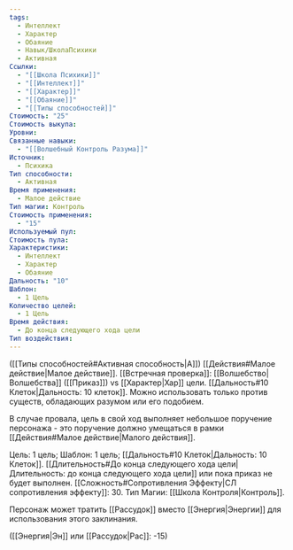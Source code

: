 ```yaml
---
tags:
  - Интеллект
  - Характер
  - Обаяние
  - Навык/ШколаПсихики
  - Активная
Ссылки:
  - "[[Школа Психики]]"
  - "[[Интеллект]]"
  - "[[Характер]]"
  - "[[Обаяние]]"
  - "[[Типы способностей]]"
Стоимость: "25"
Стоимость выкупа: 
Уровни: 
Связанные навыки:
  - "[[Волшебный Контроль Разума]]"
Источник:
  - Психика
Тип способности:
  - Активная
Время применения:
  - Малое действие
Тип магии: Контроль
Стоимость применения:
  - "15"
Используемый пул: 
Стоимость пула: 
Характеристики:
  - Интеллект
  - Характер
  - Обаяние
Дальность: "10"
Шаблон:
  - 1 Цель
Количество целей:
  - 1 Цель
Время действия:
  - До конца следующего хода цели
Тип воздействия:
---
```

([[Типы способностей#Активная способность|А]]) [[Действия#Малое действие|Малое действие]]. [[Встречная проверка]]: [[Волшебство|Волшебства]] ([[Приказ]]) vs [[Характер|Хар]] цели. [[Дальность#10 Клеток|Дальность: 10 клеток]]. Можно использовать только против существ, обладающих разумом или его подобием.

В случае провала, цель в свой ход выполняет небольшое поручение персонажа - это поручение должно умещаться в рамки [[Действия#Малое действие|Малого действия]]. 

Цель: 1 цель; Шаблон: 1 цель; [[Дальность#10 Клеток|Дальность: 10 Клеток]]. [[Длительность#До конца следующего хода цели|Длительность: до конца следующего хода цели]] или пока приказ не будет выполнен. [[Сложность#Cопротивления Эффекту|СЛ сопротивления эффекту]]: 30. Тип Магии: [[Школа Контроля|Контроль]].

Персонаж может тратить [[Рассудок]] вместо [[Энергия|Энергии]] для использования этого заклинания.

([[Энергия|Эн]] или [[Рассудок|Рас]]: -15)